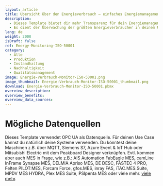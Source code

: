 ```yaml
---
layout: article
title: Übersicht über den Energieverbrauch – einfaches Energiemanagementsystem nach ISO 50001
description: 
  - Dieses Template bietet dir mehr Transparenz für dein Energiemanagement. 
  - Es dient der Überwachung der größten Energieverbraucher in deinem Unternehmen, der Verbesserung der Energieeffizienz und der Einsparung von Ressourcen. So behältst du die wichtigsten Energieverbraucher immer im Blick, kannst eine Energienutzung im Sinne des Klimaschutzes sicherstellen und Probleme im Energiemanagement schnell erkennen um eine Reduzierung der Energiekosten zu erreichen. In diesem Beispiel werden Live Daten der Leistung, des Stromverbrauchs, sowie den Druck von drei Maschinen gezeigt. Die Leistungs-Daten der letzten Stunde werden in einem Diagramm veranschaulicht. Jetzt Template herunterladen und leichter die gesetzlichen Vorgaben einer ISO 50001 Normung erreichen.
lang: de
weight: 2000
isDraft: false
ref: Energy-Monitoring-ISO-50001
category:
  - Alle
  - Produktion
  - Instandhaltung
  - Nachhaltigkeit
  - Qualitätsmanagement
image: Energie-Verbrauch-Monitor-ISO-50001.png
image_thumbnail: Energie-Verbrauch-Monitor-ISO-50001_thumbnail.png
download: Energie-Verbrauch-Monitor-ISO-50001.pbmx
overview_description:
overview_benefits:
overview_data_sources:
---
```

# Mögliche Datenquellen
 Dieses Template verwendet OPC UA als Datenquelle. Für deinen Use Case kannst du natürlich deine Systeme verwenden. Du könntest deine Maschinen z.B. über MQTT, Siemens S7, Azure Event & IoT Hub oder Mitsubishi Electric mit dem Peakboard Designer verknüpfen. Evtl. kommen aber auch MES in Frage, wie z.B.: AIS Automation FabEagle MES, camLine InFrame Synapse MES, DELMIA Apriso MES, DE DESC, FASTEC 4 PRO, Felten PILOT:MES, Forcam Force, gfos.MES, inray FAS, iTAC.MES.Suite, MPDV MES HYDRA, Plex MES Suite, PSIpenta MES oder viele mehr. [viele mehr](https://peakboard.com/schnittstellen/).

